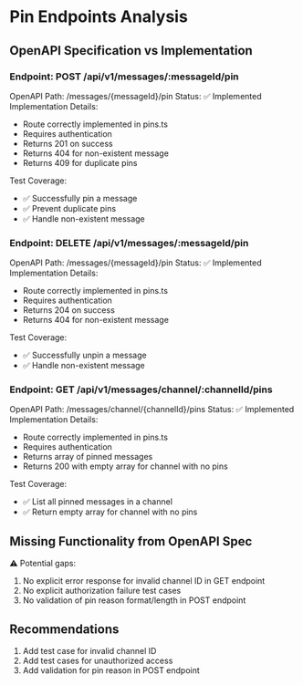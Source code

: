 # Pin Endpoints Analysis

## OpenAPI Specification vs Implementation

### Endpoint: POST /api/v1/messages/:messageId/pin
OpenAPI Path: /messages/{messageId}/pin
Status: ✅ Implemented
Implementation Details:
- Route correctly implemented in pins.ts
- Requires authentication
- Returns 201 on success
- Returns 404 for non-existent message
- Returns 409 for duplicate pins

Test Coverage:
- ✅ Successfully pin a message
- ✅ Prevent duplicate pins
- ✅ Handle non-existent message

### Endpoint: DELETE /api/v1/messages/:messageId/pin
OpenAPI Path: /messages/{messageId}/pin
Status: ✅ Implemented
Implementation Details:
- Route correctly implemented in pins.ts
- Requires authentication
- Returns 204 on success
- Returns 404 for non-existent message

Test Coverage:
- ✅ Successfully unpin a message
- ✅ Handle non-existent message

### Endpoint: GET /api/v1/messages/channel/:channelId/pins
OpenAPI Path: /messages/channel/{channelId}/pins
Status: ✅ Implemented
Implementation Details:
- Route correctly implemented in pins.ts
- Requires authentication
- Returns array of pinned messages
- Returns 200 with empty array for channel with no pins

Test Coverage:
- ✅ List all pinned messages in a channel
- ✅ Return empty array for channel with no pins

## Missing Functionality from OpenAPI Spec
⚠️ Potential gaps:
1. No explicit error response for invalid channel ID in GET endpoint
2. No explicit authorization failure test cases
3. No validation of pin reason format/length in POST endpoint

## Recommendations
1. Add test case for invalid channel ID
2. Add test cases for unauthorized access
3. Add validation for pin reason in POST endpoint
